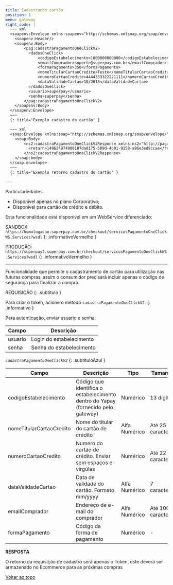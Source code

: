 ```yaml
---
title: Cadastrando cartão
position: 1
menu: gateway
right_code: |
  ~~~ xml
  <soapenv:Envelope xmlns:soapenv="http://schemas.xmlsoap.org/soap/envelope/" xmlns:pag="http://pagamentos.webservices.superpay.ernet.com.br/">
    <soapenv:Header/>
    <soapenv:Body>
        <pag:cadastraPagamentoOneClickV2>
          <dadosOneClick>
              <codigoEstabelecimento>1000000000000</codigoEstabelecimento>
              <emailComprador>suporte@superpay.com.br</emailComprador>
              <formaPagamento>350</formaPagamento>
              <nomeTitularCartaoCredito>Teste</nomeTitularCartaoCredito>
              <numeroCartaoCredito>4444333322221111</numeroCartaoCredito>
              <dataValidadeCartao>10/2018</dataValidadeCartao>
          </dadosOneClick>
          <usuario>superpay</usuario>
          <senha>superpay</senha>
        </pag:cadastraPagamentoOneClickV2>
    </soapenv:Body>
  </soapenv:Envelope>
  ~~~
  {: title="Exemplo cadastro do cartão" }

  ~~~ xml
  <soap:Envelope xmlns:soap="http://schemas.xmlsoap.org/soap/envelope/">
    <soap:Body>
        <ns2:cadastraPagamentoOneClickV2Response xmlns:ns2="http://pagamentos.webservices.superpay.ernet.com.br/">
          <return>149624974900187da0175-509d-4b01-9158-a96e3ed9ccae</return>
        </ns2:cadastraPagamentoOneClickV2Response>
    </soap:body>
  </soap:envelope>
  ~~~
  {: title="Exemplo retorno cadastro do cartão" }

---
```


Particulariedades

* Disponível apenas no plano Corporativo;
* Disponível para cartão de crédito e débito.

Esta funcionalidade está disponível em um WebService diferenciado:


 <i class="fa fa-exclamation-circle" aria-hidden="true"></i> SANDBOX: `https://homologacao.superpay.com.br/checkout/servicosPagamentoOneClickWS.Services?wsdl`
{: .informativoVermelho }

<i class="fa fa-exclamation-circle" aria-hidden="true"></i> PRODUÇÃO: `https://superpay2.superpay.com.br/checkout/servicosPagamentoOneClickWS.Services?wsdl`
{: .informativoVermelho }

---


Funcionalidade que permite o cadastramento de cartão para utilização nas futuras compras, assim o consumidor precisará incluir apenas o código de segurança para finalizar a compra.


REQUISIÇÃO
{: .subtitulo }

<i class="fa fa-info-circle" aria-hidden="true"></i> Para criar o token, acione o método `cadastraPagamentoOneClickV2`.
{: .informativo }

Para autenticação, enviar usuario e senha:

| Campo   | Descrição                |
|---------|--------------------------|
| usuario | Login do estabelecimento |
| senha   | Senha do estabelecimento |


_`cadastraPagamentoOneClickV2`_
{: .subtituloAzul }

| Campo                    | Descrição                                                                           | Tipo          | Tamanho            | Obrigatório |
|--------------------------|-------------------------------------------------------------------------------------|---------------|--------------------|-------------|
| codigoEstabelecimento    | Código que identifica o estabelecimento dentro do Yapay (fornecido pelo gateway)    | Numérico      | 13 dígitos         | Sim         |
| nomeTitularCartaoCredito | Nome do titular do cartão de crédito                                                | Alfa Numérico | Até 25 caracteres  | Sim         |
| numeroCartaoCredito      | Numero do cartão de crédito. Enviar sem espaços e virgúlas                          | Numérico      | Até 22 caracteres  | Sim         |
| dataValidadeCartao       | Data de validade do cartão. Formato mm/yyyy                                         | Alfa Numérico | 7 caracteres       | Sim         |
| emailComprador           | Endereço de e-mail do comprador                                                     | Alfa Numérico | Até 100 caracteres | Não         |
| formaPagamento           | Código da forma de pagamento                                                        | Numérico      | -                  | Sim         |




**RESPOSTA**

O retorno da requisição de cadastro será apenas o Token, este deverá ser armazenado no Ecommerce para as próximas compras



<div class="voltar-ao-topo"><a href="#"><i class="fa fa-arrow-up" aria-hidden="true"></i>Voltar ao topo</a></div>